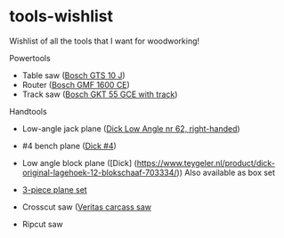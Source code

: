 # tools-wishlist
Wishlist of all the tools that I want for woodworking!

Powertools
- Table saw ([Bosch GTS 10 J](https://www.toolnation.nl/bosch-gts-10-j-compact-tafelzaag-254mm-2100w-0601b30500-4-jaar-dealer-garantie.html))
- Router ([Bosch GMF 1600 CE](https://www.toolnation.nl/bosch-gmf-1600-ce-professional-multifunctionele-frees-1600w-in-l-boxx-0601624002-4-jaar-dealer-garantie.html))
- Track saw ([Bosch GKT 55 GCE with track](https://www.toolnation.nl/bosch-gkt-55-gce-invalzaag-2x-geleiderails-draagtas-voor-fsn-koppelstuk-in-l-boxx-extra-zaagblad-0615990ea8-4-jaar-dealer-garantie.htmlBosch%20GKT%2055%20GCE))

Handtools
- Low-angle jack plane ([Dick Low Angle nr 62, right-handed](https://www.teygeler.nl/product/dick-original-low-angle-jack-plane-nr-62-703420/))
- #4 bench plane ([Dick #4](https://www.teygeler.nl/?product=dick-original-blokschaaf-nr-4-703331))
- Low angle block plane ([Dick] (https://www.teygeler.nl/product/dick-original-lagehoek-12-blokschaaf-703334/))
Also available as box set
- [3-piece plane set](https://www.teygeler.nl/product/dick-original-schavenset-3-delig-rechtshandig-gebruik-703427/)

- Crosscut saw ([Veritas carcass saw](https://www.teygeler.nl/product/veritas-kapzaag-voor-zwaluwstaart-verbindingen-712920/)
- Ripcut saw 
